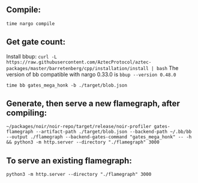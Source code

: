## Compile:

`time nargo compile `

## Get gate count:

Install bbup: `curl -L https://raw.githubusercontent.com/AztecProtocol/aztec-packages/master/barretenberg/cpp/installation/install | bash`
The version of bb compatible with nargo 0.33.0 is `bbup --version 0.48.0`

`time bb gates_mega_honk -b ./target/blob.json`

## Generate, then serve a new flamegraph, after compiling:

<!-- `~/packages/noir/noir-repo/target/release/noir-profiler gates-flamegraph --artifact-path ./target/blob.json --backend-path ~/.bb/bb --output ./flamegraph -- -h && python3 -m http.server --directory "./flamegraph" 3000` -->

`~/packages/noir/noir-repo/target/release/noir-profiler gates-flamegraph --artifact-path ./target/blob.json --backend-path ~/.bb/bb --output ./flamegraph --backend-gates-command "gates_mega_honk" -- -h && python3 -m http.server --directory "./flamegraph" 3000`

## To serve an existing flamegraph:

`python3 -m http.server --directory "./flamegraph" 3000`

